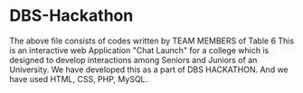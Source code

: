 # DBS-Hackathon
The above file consists of codes written by TEAM MEMBERS of Table 6
This is an interactive web Application "Chat Launch" for a college which is designed to develop interactions among Seniors and Juniors of an University.
We have developed this as a part of DBS HACKATHON.
And we have used HTML, CSS, PHP, MySQL.
